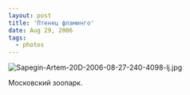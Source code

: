 ```yaml
---
layout: post
title: 'Птенец фламинго'
date: Aug 29, 2006
tags:
  - photos
---
```


![Sapegin-Artem-20D-2006-08-27-240-4098-lj.jpg](upload://Sapegin-Artem-20D-2006-08-27-240-4098-lj.jpg)

Московский зоопарк.
